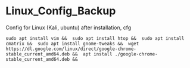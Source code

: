 # Linux_Config_Backup
Config for Linux (Kali, ubuntu) after installation, cfg

`
sudo apt install vim && 
sudo apt install htop && 
sudo apt install cmatrix && 
sudo apt install gnome-tweaks && 
wget https://dl.google.com/linux/direct/google-chrome-stable_current_amd64.deb && 
apt install ./google-chrome-stable_current_amd64.deb && 
`
